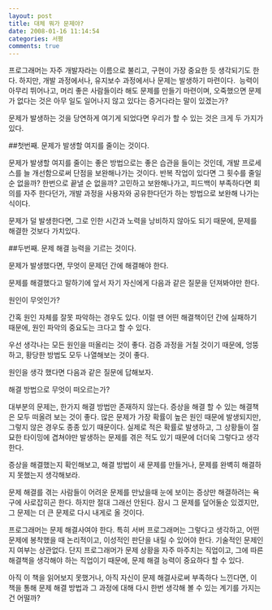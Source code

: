 ```yaml
---
layout: post
title: 대체 뭐가 문제야?
date: 2008-01-16 11:14:54
categories: 서평
comments: true
---
```


프로그래머는 자주 개발자라는 이름으로 불리고, 구현이 가장 중요한 듯 생각되기도 한다. 하지만, 개발 과정에서나, 유지보수 과정에서나 문제는 발생하기 마련이다. 
능력이 아무리 뛰어나고, 머리 좋은 사람들이라 해도 문제를 만들기 마련이며, 오죽했으면 문제가 없다는 것은 아무 일도 일어나지 않고 있다는 증거다라는 말이 있겠는가?

문제가 발생하는 것을 당연하게 여기게 되었다면 우리가 할 수 있는 것은 크게 두 가지가 있다.

##첫번째. 문제가 발생할 여지를 줄이는 것이다.

문제가 발생할 여지를 줄이는 좋은 방법으로는 좋은 습관을 들이는 것인데, 개발 프로세스를 늘 개선함으로써 단점을 보완해나가는 것이다. 반복 작업이 있다면 그 횟수를 줄일 순 없을까? 한번으로 끝낼 순 없을까? 고민하고 보완해나가고, 피드백이 부족하다면 회의를 자주 한다던가, 개발 과정을 사용자와 공유한다던가 하는 방법으로 보완해 나가는 식이다.

문제가 덜 발생한다면, 그로 인한 시간과 노력을 낭비하지 않아도 되기 때문에, 문제를 해결한 것보다 가치있다.

##두번째. 문제 해결 능력을 기르는 것이다.

문제가 발생했다면, 무엇이 문제던 간에 해결해야 한다.

문제를 해결했다고 말하기에 앞서 자기 자신에게 다음과 같은 질문을 던져봐야만 한다.

원인이 무엇인가?

간혹 원인 자체를 잘못 파악하는 경우도 있다. 이럴 땐 어떤 해결책이던 간에 실패하기 때문에, 원인 파악의 중요도는 크다고 할 수 있다.

우선 생각나는 모든 원인을 떠올리는 것이 좋다. 검증 과정을 거칠 것이기 때문에, 엉뚱하고, 황당한 방법도 모두 나열해보는 것이 좋다. 


원인을 생각 했다면 다음과 같은 질문에 답해보자.

해결 방법으로 무엇이 떠오르는가?

대부분의 문제는, 한가지 해결 방법만 존재하지 않는다. 증상을 해결 할 수 있는 해결책은 모두 떠올려 보는 것이 좋다. 많은 문제가 가장 확률이 높은 원인 때문에 발생되지만, 그렇지 않은 경우도 종종 있기 때문이다. 실제로 적은 확률로 발생하고, 그 상황들이 절묘한 타이밍에 겹쳐야만 발생하는 문제를 겪은 적도 있기 때문에 더더욱 그렇다고 생각한다.


증상을 해결했는지 확인해보고, 해결 방법이 새 문제를 만들거나, 문제를 완벽히 해결하지 못했는지 생각해보라.

문제 해결를 겪는 사람들이 어려운 문제를 만났을때 눈에 보이는 증상만 해결하려는 욕구에 사로잡히곤 한다. 하지만 절대 그래선 안된다. 잠시 그 문제를 덮어둘순 있겠지만, 그 문제는 더 큰 문제로 다시 내게로 올 것이다. 


프로그래머는 문제 해결사여야 한다. 특히 서버 프로그래머는 그렇다고 생각하고, 어떤 문제에 봉착했을 때 논리적이고, 이성적인 판단을 내릴 수 있어야 한다. 기술적인 문제인지 여부는 상관없다. 단지 프로그래머가 문제 상황을 자주 마주치는 직업이고, 그에 따른 해결책을 생각해야 하는 직업이기 때문에, 문제 해결 능력이 중요하다 할 수 있다.

아직 이 책을 읽어보지 못했거나, 아직 자신이 문제 해결사로써 부족하다 느낀다면, 이 책을 통해 문제 해결 방법과 그 과정에 대해 다시 한번 생각해 볼 수 있는 계기를 가지는건 어떨까?
